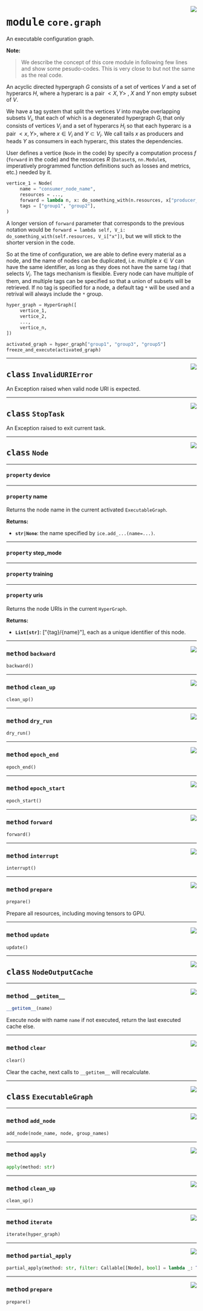 <!-- markdownlint-disable -->

<a href="https://github.com/tjyuyao/ice-learn/blob/main/ice/core/graph.py#L0"><img align="right" style="float:right;" src="https://img.shields.io/badge/-source-cccccc?style=flat-square"></a>

# <kbd>module</kbd> `core.graph`
An executable configuration graph.




**Note:**

> We describe the concept of this core module in following few lines and show some pesudo-codes. This is very close to but not the same as the real code.


An acyclic directed hypergraph $G$ consists of a set of vertices $V$ and a set of hyperarcs $H$, where a hyperarc is a pair $<X, Y>$ , $X$ and $Y$ non empty subset of $V$.


We have a tag system that split the vertices $V$ into maybe overlapping subsets $V_i$, that each of which is a degenerated hypergraph $G_i$ that only consists of vertices $V_i$ and a set of hyperarcs $H_i$ so that each hyperarc is a pair $<x, Y>$, where $x \in V_i$ and $Y \subset V_i$. We call tails $x$ as producers and heads $Y$ as consumers in each hyperarc, this states the dependencies.


User defines a vertice (`Node` in the code) by specify a computation process $f$ (`forward` in the code) and the resources $R$ (`Dataset`s, `nn.Module`s, imperatively programmed function definitions such as losses and metrics, etc.) needed by it.


```python
vertice_1 = Node(
     name = "consumer_node_name",
     resources = ...,
     forward = lambda n, x: do_something_with(n.resources, x["producer_node_name"]),
     tags = ["group1", "group2"],
)
```


A longer version of `forward` parameter that corresponds to the previous notation would be `forward = lambda self, V_i: do_something_with(self.resources, V_i["x"])`,  but we will stick to the shorter version in the code.


So at the time of configuration, we are able to define every material as a node, and the name of nodes can be duplicated, i.e. multiple $x\in V$ can have the same identifier, as long as they does not have the same tag $i$ that selects $V_i$. The tags mechanism is flexible. Every node can have multiple of them, and multiple tags can be specified so that a union of subsets will be retrieved. If no tag is specified for a node, a default tag `*` will be used and a retrival will always include the `*` group.


```python
hyper_graph = HyperGraph([
     vertice_1,
     vertice_2,
     ...,
     vertice_n,
])

activated_graph = hyper_graph["group1", "group3", "group5"]
freeze_and_execute(activated_graph)
```






---

<a href="https://github.com/tjyuyao/ice-learn/blob/main/ice/core/graph.py#L45"><img align="right" style="float:right;" src="https://img.shields.io/badge/-source-cccccc?style=flat-square"></a>

## <kbd>class</kbd> `InvalidURIError`
An Exception raised when valid node URI is expected.








---

<a href="https://github.com/tjyuyao/ice-learn/blob/main/ice/core/graph.py#L49"><img align="right" style="float:right;" src="https://img.shields.io/badge/-source-cccccc?style=flat-square"></a>

## <kbd>class</kbd> `StopTask`
An Exception raised to exit current task.








---

<a href="https://github.com/tjyuyao/ice-learn/blob/main/ice/core/graph.py#L56"><img align="right" style="float:right;" src="https://img.shields.io/badge/-source-cccccc?style=flat-square"></a>

## <kbd>class</kbd> `Node`







---

#### <kbd>property</kbd> device







---

#### <kbd>property</kbd> name

Returns the node name in the current activated ``ExecutableGraph``.




**Returns:**


 - <b>`str|None`</b>:  the name specified by `ice.add_...(name=...)`.




---

#### <kbd>property</kbd> step_mode







---

#### <kbd>property</kbd> training







---

#### <kbd>property</kbd> uris

Returns the node URIs in the current ``HyperGraph``.




**Returns:**


 - <b>`List[str]`</b>:  ["{tag}/{name}"], each as a unique identifier of this node.






---

<a href="https://github.com/tjyuyao/ice-learn/blob/main/ice/core/graph.py#L99"><img align="right" style="float:right;" src="https://img.shields.io/badge/-source-cccccc?style=flat-square"></a>

### <kbd>method</kbd> `backward`

```python
backward()
```







---

<a href="https://github.com/tjyuyao/ice-learn/blob/main/ice/core/graph.py#L109"><img align="right" style="float:right;" src="https://img.shields.io/badge/-source-cccccc?style=flat-square"></a>

### <kbd>method</kbd> `clean_up`

```python
clean_up()
```







---

<a href="https://github.com/tjyuyao/ice-learn/blob/main/ice/core/graph.py#L113"><img align="right" style="float:right;" src="https://img.shields.io/badge/-source-cccccc?style=flat-square"></a>

### <kbd>method</kbd> `dry_run`

```python
dry_run()
```







---

<a href="https://github.com/tjyuyao/ice-learn/blob/main/ice/core/graph.py#L105"><img align="right" style="float:right;" src="https://img.shields.io/badge/-source-cccccc?style=flat-square"></a>

### <kbd>method</kbd> `epoch_end`

```python
epoch_end()
```







---

<a href="https://github.com/tjyuyao/ice-learn/blob/main/ice/core/graph.py#L103"><img align="right" style="float:right;" src="https://img.shields.io/badge/-source-cccccc?style=flat-square"></a>

### <kbd>method</kbd> `epoch_start`

```python
epoch_start()
```







---

<a href="https://github.com/tjyuyao/ice-learn/blob/main/ice/core/graph.py#L96"><img align="right" style="float:right;" src="https://img.shields.io/badge/-source-cccccc?style=flat-square"></a>

### <kbd>method</kbd> `forward`

```python
forward()
```







---

<a href="https://github.com/tjyuyao/ice-learn/blob/main/ice/core/graph.py#L111"><img align="right" style="float:right;" src="https://img.shields.io/badge/-source-cccccc?style=flat-square"></a>

### <kbd>method</kbd> `interrupt`

```python
interrupt()
```







---

<a href="https://github.com/tjyuyao/ice-learn/blob/main/ice/core/graph.py#L107"><img align="right" style="float:right;" src="https://img.shields.io/badge/-source-cccccc?style=flat-square"></a>

### <kbd>method</kbd> `prepare`

```python
prepare()
```

Prepare all resources, including moving tensors to GPU.




---

<a href="https://github.com/tjyuyao/ice-learn/blob/main/ice/core/graph.py#L101"><img align="right" style="float:right;" src="https://img.shields.io/badge/-source-cccccc?style=flat-square"></a>

### <kbd>method</kbd> `update`

```python
update()
```








---

<a href="https://github.com/tjyuyao/ice-learn/blob/main/ice/core/graph.py#L116"><img align="right" style="float:right;" src="https://img.shields.io/badge/-source-cccccc?style=flat-square"></a>

## <kbd>class</kbd> `NodeOutputCache`









---

<a href="https://github.com/tjyuyao/ice-learn/blob/main/ice/core/graph.py#L122"><img align="right" style="float:right;" src="https://img.shields.io/badge/-source-cccccc?style=flat-square"></a>

### <kbd>method</kbd> `__getitem__`

```python
__getitem__(name)
```

Execute node with name ``name`` if not executed, return the last executed cache else.




---

<a href="https://github.com/tjyuyao/ice-learn/blob/main/ice/core/graph.py#L128"><img align="right" style="float:right;" src="https://img.shields.io/badge/-source-cccccc?style=flat-square"></a>

### <kbd>method</kbd> `clear`

```python
clear()
```

Clear the cache, next calls to ``__getitem__`` will recalculate.





---

<a href="https://github.com/tjyuyao/ice-learn/blob/main/ice/core/graph.py#L133"><img align="right" style="float:right;" src="https://img.shields.io/badge/-source-cccccc?style=flat-square"></a>

## <kbd>class</kbd> `ExecutableGraph`









---

<a href="https://github.com/tjyuyao/ice-learn/blob/main/ice/core/graph.py#L142"><img align="right" style="float:right;" src="https://img.shields.io/badge/-source-cccccc?style=flat-square"></a>

### <kbd>method</kbd> `add_node`

```python
add_node(node_name, node, group_names)
```







---

<a href="https://github.com/tjyuyao/ice-learn/blob/main/ice/core/graph.py#L164"><img align="right" style="float:right;" src="https://img.shields.io/badge/-source-cccccc?style=flat-square"></a>

### <kbd>method</kbd> `apply`

```python
apply(method: str)
```







---

<a href="https://github.com/tjyuyao/ice-learn/blob/main/ice/core/graph.py#L188"><img align="right" style="float:right;" src="https://img.shields.io/badge/-source-cccccc?style=flat-square"></a>

### <kbd>method</kbd> `clean_up`

```python
clean_up()
```







---

<a href="https://github.com/tjyuyao/ice-learn/blob/main/ice/core/graph.py#L173"><img align="right" style="float:right;" src="https://img.shields.io/badge/-source-cccccc?style=flat-square"></a>

### <kbd>method</kbd> `iterate`

```python
iterate(hyper_graph)
```







---

<a href="https://github.com/tjyuyao/ice-learn/blob/main/ice/core/graph.py#L156"><img align="right" style="float:right;" src="https://img.shields.io/badge/-source-cccccc?style=flat-square"></a>

### <kbd>method</kbd> `partial_apply`

```python
partial_apply(method: str, filter: Callable[[Node], bool] = lambda _: True)
```







---

<a href="https://github.com/tjyuyao/ice-learn/blob/main/ice/core/graph.py#L168"><img align="right" style="float:right;" src="https://img.shields.io/badge/-source-cccccc?style=flat-square"></a>

### <kbd>method</kbd> `prepare`

```python
prepare()
```








